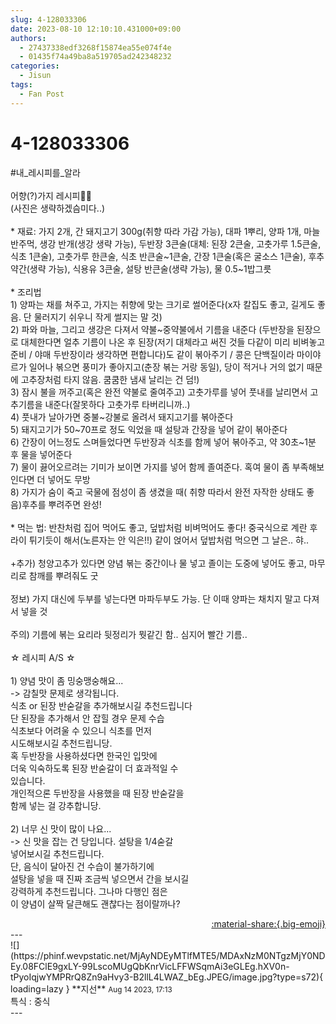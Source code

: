 ```yaml
---
slug: 4-128033306
date: 2023-08-10 12:10:10.431000+09:00
authors:
  - 27437338edf3268f15874ea55e074f4e
  - 01435f74a49ba8a519705ad242348232
categories:
  - Jisun
tags:
  - Fan Post
---
```


# 4-128033306

<div class="post-container" markdown="1">
<div class="content-container md-sidebar__scrollwrap" markdown="1">

\#내_레시피를_알라 <br><br>어향(?)가지 레시피🍆🍆<br>(사진은 생략하겠슴미다..)<br><br>* 재료: 가지 2개, 간 돼지고기 300g(취향 따라 가감 가능), 대파 1뿌리, 양파 1개, 마늘 반주먹, 생강 반개(생강 생략 가능), 두반장 3큰술(대체: 된장 2큰술, 고춧가루 1.5큰술, 식초 1큰술), 고춧가루 한큰술, 식초 반큰술~1큰술, 간장 1큰술(혹은 굴소스 1큰술), 후추 약간(생략 가능), 식용유 3큰술, 설탕 반큰술(생략 가능), 물 0.5~1밥그릇<br><br>* 조리법<br>1) 양파는 채를 쳐주고, 가지는 취향에 맞는 크기로 썰어준다(x자 칼집도 좋고, 길게도 좋음. 단 물러지기 쉬우니 작게 썰지는 말 것)<br>2) 파와 마늘, 그리고 생강은 다져서 약불~중약불에서 기름을 내준다 (두반장을 된장으로 대체한다면 얼추 기름이 나온 후 된장(저기 대체라고 써진 것들  다같이 미리 비벼놓고 준비 / 야매 두반장이라 생각하면 편합니다)도 같이 볶아주기 / 콩은 단백질이라 마이야르가 일어나 볶으면 풍미가 좋아지고(춘장 볶는 거랑 동일), 당이 적거나 거의 없기 때문에 고추장처럼 타지 않음. 쿰쿰한 냄새 날리는 건 덤!)<br>3) 잠시 불을 꺼주고(혹은 완전 약불로 줄여주고) 고춧가루를 넣어 풋내를 날리면서 고추기름을 내준다(잘못하다 고춧가루 타버리니까..)<br>4) 풋내가 날아가면 중불~강불로 올려서 돼지고기를 볶아준다<br>5) 돼지고기가 50~70프로 정도 익었을 때 설탕과 간장을 넣어 같이 볶아준다<br>6) 간장이 어느정도 스며들었다면 두반장과 식초를 함께 넣어 볶아주고, 약 30초~1분 후 물을 넣어준다<br>7) 물이 끓어오르려는 기미가 보이면 가지를 넣어 함께 졸여준다. 혹여 물이 좀 부족해보인다면 더 넣어도 무방<br>8) 가지가 숨이 죽고 국물에 점성이 좀 생겼을 때( 취향 따라서 완전 자작한 상태도 좋음)후추를 뿌려주면 완성!<br><br>* 먹는 법: 반찬처럼 집어 먹어도 좋고, 덮밥처럼 비벼먹어도 좋다! 중국식으로 계란 후라이 튀기듯이 해서(노른자는 안 익은!!) 같이 얹어서 덮밥처럼 먹으면 그 날은.. 햐..<br><br>+추가) 청양고추가 있다면 양념 볶는 중간이나 물 넣고 졸이는 도중에 넣어도 좋고, 마무리로 참깨를 뿌려줘도 굿<br><br>정보) 가지 대신에 두부를 넣는다면 마파두부도 가능. 단 이때 양파는 채치지 말고 다져서 넣을 것<br><br>주의) 기름에 볶는 요리라 뒷정리가 뭣같긴 함.. 심지어 빨간 기름..<br><br>☆ 레시피 A/S ☆<br><br>1) 양념 맛이 좀 밍숭맹숭해요...<br>     -&gt; 감칠맛 문제로 생각됩니다.<br>          식초 or 된장 반숟갈을 추가해보시길 추천드립니다<br>          단 된장을 추가해서 안 잡힐 경우 문제 수습<br>          식초보다 어려울 수 있으니 식초를 먼저<br>          시도해보시길 추천드립니당.<br>          혹 두반장을 사용하셨다면 한국인 입맛에<br>          더욱 익숙하도록 된장 반숟갈이 더 효과적일 수<br>          있습니다.<br>          개인적으론 두반장을 사용했을 때 된장 반숟갈을<br>          함께 넣는 걸 강추합니당.<br><br>2) 너무 신 맛이 많이 나요...<br>     -&gt; 신 맛을 잡는 건 당입니다. 설탕을 1/4숟갈<br>          넣어보시길 추천드립니다.<br>          단, 음식이 달아진 건 수습이 불가하기에<br>          설탕을 넣을 때 진짜 조금씩 넣으면서 간을 보시길<br>          강력하게 추천드립니다. 그나마 다행인 점은<br>          이 양념이 살짝 달큰해도 괜찮다는 점이랄까나?

</div>
</div>

<div style="text-align: right;" markdown="1">
<a href="https://weverse.io/fromis9/fanpost/4-128033306" style="text-align: right;">:material-share:{.big-emoji}</a>
</div>
---

<div class="comments-container md-sidebar__scrollwrap" markdown="1">
<div class="comment" markdown="1">
<div class='id-container' markdown="1">
![](https://phinf.wevpstatic.net/MjAyNDEyMTlfMTE5/MDAxNzM0NTgzMjY0NDEy.08FClE9gxLY-99LscoMUgQbKnrVicLFFWSqmAi3eGLEg.hXV0n-tPyoIqjwYMPRrQ8Zn9aHvy3-B2llL4LWAZ_bEg.JPEG/image.jpg?type=s72){ loading=lazy }
**<span class="artist">지선</span>** <small>Aug 14 2023, 17:13</small><br>
</div>
<div class='comment-body' markdown="1">
특식 : 중식
</div>
</div>
</div>
---
